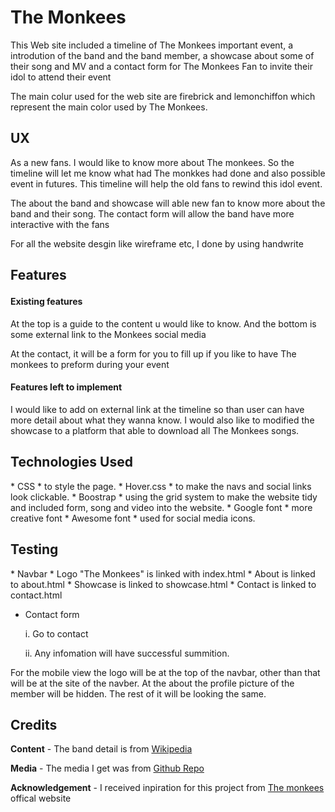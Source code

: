 <h1>The Monkees</h1>
This Web site included a timeline of The Monkees important event, a introdution of the band and the band member, a showcase about some of their song and MV and a contact form for The Monkees Fan to invite their idol to attend their event

The main colur used for the web site are firebrick and lemonchiffon which represent the main color used by The Monkees.

<h2>UX</h2>
As a new fans. I would like to know more about The monkees. So the timeline will let me know what had The monkkes had done and also possible event in futures. This timeline will help the old fans to rewind this idol event.

The about the band and showcase will able new fan to know more about the band and their song. The contact form will allow the band have more interactive with the fans

For all the website desgin like wireframe etc, I done by using handwrite

<h2>Features</p>

<h4>Existing features</h4>
At the top is a guide to the content u would like to know. And the bottom is some external link to the Monkees social media

At the contact, it will be a form for you to fill up if you like to have The monkees to preform during your event

<h4>Features left to implement</h4>
<p>I would like to add on external link at the timeline so than user can have more detail about what they wanna know. I would also like to modified the showcase to a platform that able to download all The Monkees songs.<p>

<h2>Technologies Used</h2>
* CSS
  * to style the page. 
* Hover.css 
  * to make the navs and social links look clickable. 
* Boostrap
  * using the grid system to make the website tidy and included form, song and video into the website.
* Google font
  * more creative font 
* Awesome font 
  * used for social media icons. 

<h2>Testing</h2>
* Navbar
  * Logo "The Monkees" is linked with index.html
  * About is linked to about.html
  * Showcase is linked to showcase.html
  * Contact is linked to contact.html
  
* Contact form

  i. Go to contact
  
  ii. Any infomation will have successful summition. 
  
For the mobile view the logo will be at the top of the navbar, other than that will be at the site of the navber. At the about the profile picture of the member will be hidden. The rest of it will be looking the same. 

<h2>Credits</h2>

**Content** - The band detail is from [Wikipedia ](https://en.wikipedia.org/wiki/The_Monkees)

**Media** - The media I get was from [Github Repo](https://github.com/Code-Institute-Org/project-assets)

**Acknowledgement** - I received inpiration for this project from [The monkees](https://www.monkees.com) offical website